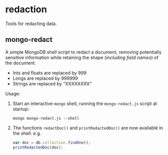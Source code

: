 # redaction
Tools for redacting data.

## mongo-redact
A simple MongoDB shell script to redact a document, removing potentially sensitive information while retaining the shape (_including field names_) of the document.

- Ints and floats are replaced by 999
- Longs are replaced by 999999
- Strings are replaced by "XXXXXXXX"

Usage:

1. Start an interactive `mongo` shell, running the `mongo-redact.js` script at startup:

   ```
   mongo mongo-redact.js --shell
   ```

2. The functions `redactDoc()` and `printRedactedDoc()` are now available in the shell.  e.g.

   ```javascript
   var doc = db.collection.findOne();
   printRedactedDoc(doc);
   ```
